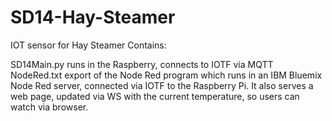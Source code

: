 # SD14-Hay-Steamer
IOT sensor for Hay Steamer
Contains:

SD14Main.py	runs in the Raspberry, connects to IOTF via MQTT
NodeRed.txt	export of the Node Red program which runs in an IBM Bluemix Node Red server, connected via IOTF to the Raspberry Pi. 
		It also serves a web page, updated via WS with the current temperature, so users can watch via browser.
